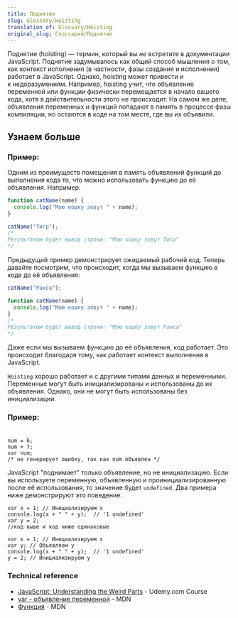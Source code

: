 ```yaml
---
title: Поднятие
slug: Glossary/Hoisting
translation_of: Glossary/Hoisting
original_slug: Глоссарий/Поднятие
---
```

Поднятие (hoisting) — термин, который вы *не* встретите в документации JavaScript. Поднятие задумывалось как общий способ мышления о том, как контекст исполнения (в частности, фазы создания и исполнения) работает в JavaScript. Однако, hoisting может привести и к недоразумениям. Например, hoisting учит, что объявление переменной или функции физически перемещается в начало вашего кода, хотя в действительности этого не происходит. На самом же деле, объявления переменных и функций попадают в память в процессе фазы компиляции, но остаются в коде на том месте, где вы их объявили.

## Узнаем больше

### Пример:

Одним из преимуществ помещения в память объявлений функций до выполнения кода то, что можно использовать функцию до её объявления. Например:

```js
function catName(name) {
  console.log("Мою кошку зовут " + name);
}

catName("Тигр");
/*
Результатом будет вывод строки: "Мою кошку зовут Тигр"
*/
```

Предыдущий пример демонстрирует ожидаемый рабочий код. Теперь давайте посмотрим, что происходит, когда мы вызываем функцию в коде до её объявления:

```js
catName("Раиса");

function catName(name) {
  console.log("Мою кошку зовут " + name);
}
/*
Результатом будет вывод строки: "Мою кошку зовут Раиса"
*/
```

Даже если мы вызываем функцию до её объявления, код работает. Это происходит благодаря тому, как работает контекст выполнения в JavaScript.



`Hoisting` хорошо работает и с другими типами данных и переменными. Переменные могут быть инициализированы и использованы до их объявления. Однако, они не могут быть использованы без инициализации.

### Пример:<br> 

    num = 6;
    num + 7;
    var num;
    /* не генерирует ошибку, так как num объявлен */

JavaScript "поднимает" только объявление, но не инициализацию. Если вы используете переменную, объявленную и проинициализированную после её использования, то значение будет `undefined`. Два примера ниже демонстрируют это поведение.



    var x = 1; // Инициализируем x
    console.log(x + " " + y);  // '1 undefined'
    var y = 2;
    //код выше и код ниже одинаковые

    var x = 1; // Инициализируем x
    var y; // Объявляем y
    console.log(x + " " + y);  // '1 undefined'
    y = 2; // Инициализируем y



### Technical reference

- [JavaScript: Understanding the Weird Parts](https://www.udemy.com/understand-javascript/) - Udemy.com Course
- [var - объявление переменной](/ru/docs/Web/JavaScript/Reference/Statements/var) - MDN
- [Функция](/ru/docs/Web/JavaScript/Reference/Statements/function) - MDN
